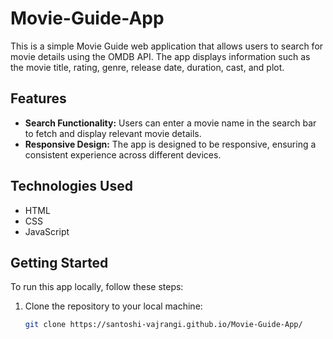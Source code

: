 # Movie-Guide-App
 
This is a simple Movie Guide web application that allows users to search for movie details using the OMDB API. The app displays information such as the movie title, rating, genre, release date, duration, cast, and plot.

## Features

- **Search Functionality:** Users can enter a movie name in the search bar to fetch and display relevant movie details.
- **Responsive Design:** The app is designed to be responsive, ensuring a consistent experience across different devices.

## Technologies Used

- HTML
- CSS
- JavaScript

## Getting Started

To run this app locally, follow these steps:

1. Clone the repository to your local machine:

   ```bash
   git clone https://santoshi-vajrangi.github.io/Movie-Guide-App/
